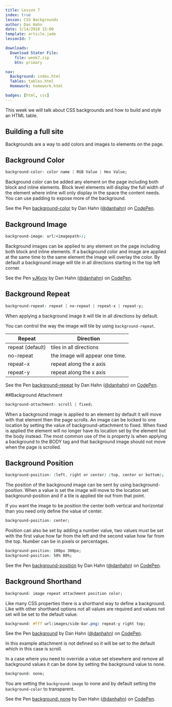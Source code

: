 ```yaml
---
title: Lesson 7
index: true
lesson: CSS Backgrounds
author: Dan Hahn
date: 3/14/2018 15:00
template: article.jade
lessonId: 7

downloads:
  Download Stater File:
    file: week7.zip
    btn: primary

nav:
  Background: index.html
  Tables: tables.html
  Homework: homework.html

badges: [html, css]
---
```


This week we will talk about CSS backgrounds and how to build and style an HTML table.

<span class="more"></span>

## Building a full site

Backgrounds are a way to add colors and images to elements on the page.

## Background Color

```css
background-color: color name | RGB Value | Hex Value;
```

Background color can be added any element on the page including both block and inline elements. Block level elements will display the full width of the element where inline will only display in the space the content needs. You can use padding to expose more of the background.

<p data-height="200" data-theme-id="light" data-slug-hash="YWaZzb" data-default-tab="result" data-user="danhahn" data-embed-version="2" class="codepen">See the Pen <a href="http://codepen.io/danhahn/pen/YWaZzb/">background-color</a> by Dan Hahn (<a href="http://codepen.io/danhahn">@danhahn</a>) on <a href="http://codepen.io">CodePen</a>.</p>
<script async src="//assets.codepen.io/assets/embed/ei.js"></script>

## Background Image

```css
background-image: url(<imagepath>);
```

Background images can be applied to any element on the page including both block and inline elements. If a background color and image are applied at the same time to the same element the image will overlay the color. By default a background image will tile in all directions starting in the top left corner.

<p data-height="400" data-theme-id="light" data-slug-hash="yJKvov" data-default-tab="result" data-user="danhahn" data-embed-version="2" class="codepen">See the Pen <a href="http://codepen.io/danhahn/pen/yJKvov/">yJKvov</a> by Dan Hahn (<a href="http://codepen.io/danhahn">@danhahn</a>) on <a href="http://codepen.io">CodePen</a>.</p>
<script async src="//assets.codepen.io/assets/embed/ei.js"></script>

## Background Repeat

```css
background-repeat: repeat | no-repeat | repeat-x | repeat-y;
```

When applying a background image it will tile in all directions by default.

You can control the way the image will tile by using `background-repeat`.

| Repeat           | Direction                       |
| ---------------- | ------------------------------- |
| repeat (default) | tiles in all directions         |
| no-repeat        | the image will appear one time. |
| repeat-x         | repeat along the x axis         |
| repeat-y         | repeat along the x axis         |

<p data-height="400" data-theme-id="light" data-slug-hash="bZvLoq" data-default-tab="result" data-user="danhahn" data-embed-version="2" class="codepen">See the Pen <a href="http://codepen.io/danhahn/pen/bZvLoq/">background-repeat</a> by Dan Hahn (<a href="http://codepen.io/danhahn">@danhahn</a>) on <a href="http://codepen.io">CodePen</a>.</p>
<script async src="//assets.codepen.io/assets/embed/ei.js"></script>

##Background Attachment

```css
background-attachment: scroll | fixed;
```

When a background image is applied to an element by default it will move with that element then the page scrolls. An image can be locked to one location by setting the value of background-attachment to fixed. When fixed is applied the element will no longer have its location set by the element but the body instead. The most common use of the is property is when applying a background to the BODY tag and that background image should not move when the page is scrolled.

## Background Position

```css
background-position: (left, right or center) (top, center or bottom);
```

The position of the background image can be sent by using background-position. When a value is set the image will move to the location set background-position and if a tile is applied tile out from that point.

If you want the image to be position the center both vertical and horizontal than you need only define the value of center.

```css
background-position: center;
```

Position can also be set by adding a number value, two values must be set with the first value how far from the left and the second value how far from the top. Number can be in pixels or percentages.

```css
background-position: 100px 300px;
background-position: 50% 80%;
```

<p data-height="400" data-theme-id="light" data-slug-hash="mExXpV" data-default-tab="result" data-user="danhahn" data-embed-version="2" class="codepen">See the Pen <a href="http://codepen.io/danhahn/pen/mExXpV/">background-position</a> by Dan Hahn (<a href="http://codepen.io/danhahn">@danhahn</a>) on <a href="http://codepen.io">CodePen</a>.</p>
<script async src="//assets.codepen.io/assets/embed/ei.js"></script>

## Background Shorthand

```css
background: image repeat attachment position color;
```

Like many CSS properties there is a shorthand way to define a background. Like with other shorthand options not all values are required and values not set will be set to the default value.

```css
background: #fff url(images/side-bar.png) repeat-y right top;
```

<p data-height="400" data-theme-id="light" data-slug-hash="ZOxAxr" data-default-tab="result" data-user="danhahn" data-embed-version="2" class="codepen">See the Pen <a href="http://codepen.io/danhahn/pen/ZOxAxr/">background</a> by Dan Hahn (<a href="http://codepen.io/danhahn">@danhahn</a>) on <a href="http://codepen.io">CodePen</a>.</p>
<script async src="//assets.codepen.io/assets/embed/ei.js"></script>

In this example attachment is not defined so it will be set to the default which in this case is scroll.

In a case where you need to override a value set elsewhere and remove all background values it can be done by setting the background value to none.

```css
background: none;
```

You are setting the `background-image` to none and by default setting the `background-color` to transparent.

<p data-height="265" data-theme-id="light" data-slug-hash="jAzkjx" data-default-tab="result" data-user="danhahn" data-embed-version="2" class="codepen">See the Pen <a href="http://codepen.io/danhahn/pen/jAzkjx/">background: none</a> by Dan Hahn (<a href="http://codepen.io/danhahn">@danhahn</a>) on <a href="http://codepen.io">CodePen</a>.</p>
<script async src="//assets.codepen.io/assets/embed/ei.js"></script>

